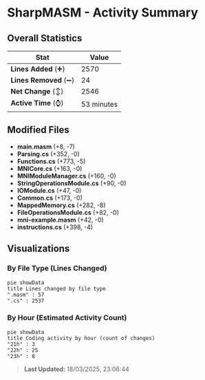 # SharpMASM - Activity Summary 

## Overall Statistics

| Stat                   | Value                                                             |
| ---------------------- | ----------------------------------------------------------------- |
| **Lines Added** (➕)   | 2570                                          |
| **Lines Removed** (➖) | 24                                        |
| **Net Change** (↕)    | 2546                |
| **Active Time** (⌚)   | 53 minutes |


## Modified Files
- **main.masm** (+8, -7)
- **Parsing.cs** (+352, -0)
- **Functions.cs** (+773, -5)
- **MNICore.cs** (+163, -0)
- **MNIModuleManager.cs** (+160, -0)
- **StringOperationsModule.cs** (+90, -0)
- **IOModule.cs** (+47, -0)
- **Common.cs** (+173, -0)
- **MappedMemory.cs** (+282, -8)
- **FileOperationsModule.cs** (+82, -0)
- **mni-example.masm** (+42, -0)
- **instructions.cs** (+398, -4)

## Visualizations

### By File Type (Lines Changed)

```mermaid
pie showData
title Lines changed by file type
".masm" : 57
".cs" : 2537
```

### By Hour (Estimated Activity Count)

```mermaid
pie showData
title Coding activity by hour (count of changes)
"21h" : 3
"22h" : 25
"23h" : 8
```


> **Last Updated:** 18/03/2025, 23:06:44